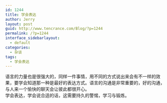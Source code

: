 ```yaml
---
id: 1244
title: 学会表达
author: Jerry
layout: post
guid: http://www.tencrance.com/Blog/?p=1244
permalink: /?p=1244
interface_sidebarlayout:
  - default
categories:
  - 杂谈
tags:
  - 学会表达
---
```

语言的力量也是很强大的，同样一件事情，用不同的方式说出来会有不一样的效果，要学会知道那一种是最好的表达方式。语言的沟通是非常重要的，好的沟通，与人来一个愉快的聊天会让彼此都很开心。  
学会表达，学会说合适的话，这需要持久的警惕，学习与锻炼。